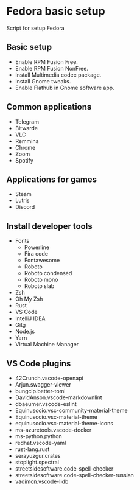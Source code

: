 # Fedora basic setup

Script for setup Fedora

## Basic setup

* Enable RPM Fusion Free.
* Enable RPM Fusion NonFree.
* Install Multimedia codec package.
* Install Gnome tweaks.
* Enable Flathub in Gnome software app.

## Common applications

* Telegram
* Bitwarde
* VLC
* Remmina
* Chrome
* Zoom
* Spotify

## Applications for games

* Steam
* Lutris
* Discord

## Install developer tools

* Fonts
  * Powerline
  * Fira code
  * Fontawesome
  * Roboto
  * Roboto condensed
  * Roboto mono
  * Roboto slab
* Zsh
* Oh My Zsh
* Rust
* VS Code
* IntelliJ IDEA
* Gitg
* Node.js
* Yarn
* Virtual Machine Manager

## VS Code plugins

* 42Crunch.vscode-openapi
* Arjun.swagger-viewer
* bungcip.better-toml
* DavidAnson.vscode-markdownlint
* dbaeumer.vscode-eslint
* Equinusocio.vsc-community-material-theme
* Equinusocio.vsc-material-theme
* equinusocio.vsc-material-theme-icons
* ms-azuretools.vscode-docker
* ms-python.python
* redhat.vscode-yaml
* rust-lang.rust
* serayuzgur.crates
* stoplight.spectral
* streetsidesoftware.code-spell-checker
* streetsidesoftware.code-spell-checker-russian
* vadimcn.vscode-lldb
